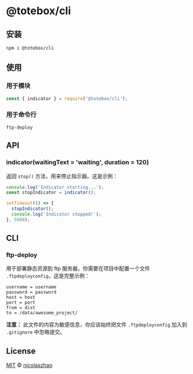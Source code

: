 # @totebox/cli

## 安装

```
npm i @totebox/cli
```

## 使用

### 用于模块

```js
const { indicator } = require('@totebox/cli');
```

### 用于命令行

```
ftp-deploy
```

## API

### indicator(waitingText = 'waiting', duration = 120)

返回 `stop()` 方法，用来停止指示器。这是示例：

```js
console.log('Indicator starting...');
const stopIndicator = indicator();

setTimeout(() => {
  stopIndicator();
  console.log('Indicator stopped!');
}, 5000);
```

## CLI

### ftp-deploy

用于部署静态资源到 ftp 服务器，你需要在项目中配置一个文件 `.ftpdeployconfig`，这是完整示例：

```
username = username
password = password
host = host
port = port
from = dist
to = /data/awesome_project/
```

**注意：** 此文件的内容为敏感信息，你应该始终把文件 `.ftpdeployconfig` 加入到 `.gitignore` 中忽略提交。

## License

[MIT](https://github.com/nicolaszhao/totebox/LICENSE) © [nicolaszhao](https://github.com/nicolaszhao)
